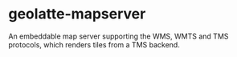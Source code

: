 geolatte-mapserver
==================

An embeddable map server supporting the WMS, WMTS and TMS protocols, which renders tiles from a TMS backend.
